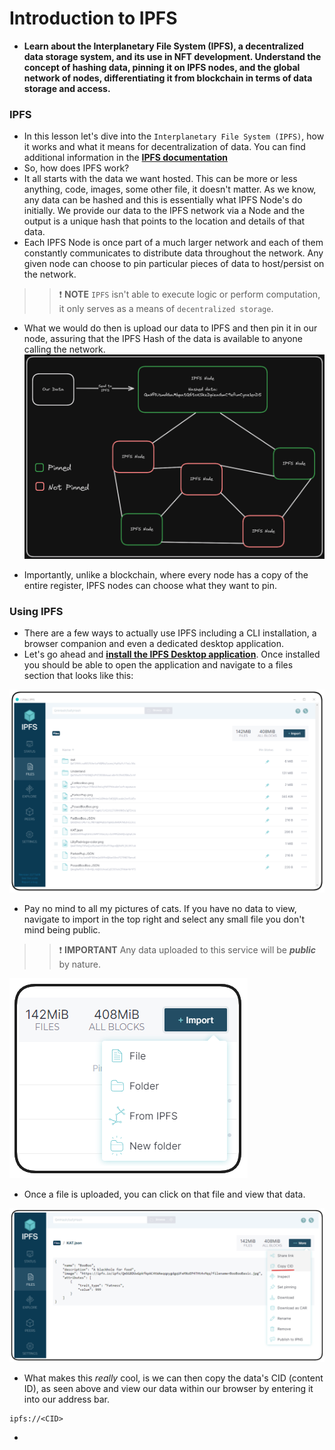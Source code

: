 # Introduction to IPFS
- **Learn about the Interplanetary File System (IPFS), a decentralized data storage system, and its use in NFT development. Understand the concept of hashing data, pinning it on IPFS nodes, and the global network of nodes, differentiating it from blockchain in terms of data storage and access.**

### IPFS
- In this lesson let's dive into the `Interplanetary File System (IPFS)`, how it works and what it means for decentralization of data. You can find additional information in the **[IPFS documentation](https://docs.ipfs.io/)**
- So, how does IPFS work?
- It all starts with the data we want hosted. This can be more or less anything, code, images, some other file, it doesn't matter. As we know, any data can be hashed and this is essentially what IPFS Node's do initially. We provide our data to the IPFS network via a Node and the output is a unique hash that points to the location and details of that data.
- Each IPFS Node is once part of a much larger network and each of them constantly communicates to distribute data throughout the network. Any given node can choose to pin particular pieces of data to host/persist on the network.

>> ❗ **NOTE** `IPFS` isn't able to execute logic or perform computation, it only serves as a means of `decentralized storage`.

- What we would do then is upload our data to IPFS and then pin it in our node, assuring that the IPFS Hash of the data is available to anyone calling the network.
![alt text](<Images/image copy 6.png>)

- Importantly, unlike a blockchain, where every node has a copy of the entire register, IPFS nodes can choose what they want to pin.

### Using IPFS
- There are a few ways to actually use IPFS including a CLI installation, a browser companion and even a dedicated desktop application.
- Let's go ahead and **[install the IPFS Desktop application](https://docs.ipfs.tech/install/ipfs-desktop/)**. Once installed you should be able to open the application and navigate to a files section that looks like this:

![alt text](<Images/image copy 7.png>)

- Pay no mind to all my pictures of cats. If you have no data to view, navigate to import in the top right and select any small file you don't mind being public.

>> ❗ **IMPORTANT** Any data uploaded to this service will be _**public**_ by nature.

![alt text](<Images/image copy 8.png>)

- Once a file is uploaded, you can click on that file and view that data.

![alt text](<Images/image copy 9.png>)

- What makes this _really_ cool, is we can then copy the data's CID (content ID), as seen above and view our data within our browser by entering it into our address bar.

```Solidity
ipfs://<CID>
```

- 